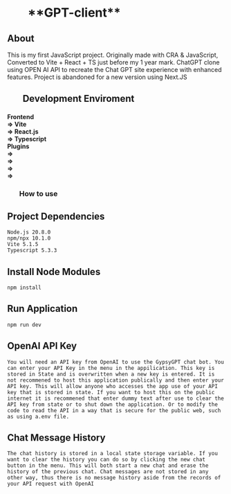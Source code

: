 <h1>
<ul><b>
**GPT-client**
</b></ul>
</h1>

<h2>
About
</h2>
<p>
This is my first JavaScript project. Originally made with CRA & JavaScript, Converted to Vite + React + TS just before my 1 year mark. ChatGPT clone using OPEN AI API to recreate the Chat GPT site experience with enhanced features. 
Project is abandoned for a new version using Next.JS
</p>
<h2>
<ul><b>Development Enviroment</b></ul>
</h2>

<h4>
    Frontend<br>
        => Vite<br>
        => React.js<br>
        => Typescript<br>
    Plugins<br>
        => <br>
        => <br>
        => <br>
        => <br>
</h4>

<h3>
<ul><b>How to use</b></ul>
</h3>

## **Project Dependencies**

    Node.js 20.8.0
    npm/npx 10.1.0
    Vite 5.1.5
    Typescript 5.3.3

## Install Node Modules

    npm install

## Run Application

    npm run dev

## OpenAI API Key

    You will need an API key from OpenAI to use the GypsyGPT chat bot. You can enter your API Key in the menu in the appilication. This key is stored in State and is overwritten when a new key is entered. It is not recommened to host this application publically and then enter your API key. This will allow anyone who accesses the app use of your API key that is stored in state. If you want to host this on the public internet it is recommened that enter dummy text after use to clear the API key from state or to shut down the application. Or to modify the code to read the API in a way that is secure for the public web, such as using a.env file.

## Chat Message History

    The chat history is stored in a local state storage variable. If you want to clear the history you can do so by clicking the new chat button in the menu. This will both start a new chat and erase the history of the previous chat. Chat messages are not stored in any other way, thus there is no message history aside from the records of your API request with OpenAI